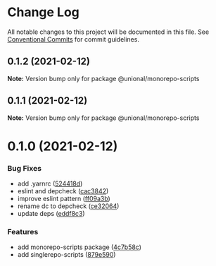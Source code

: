 # Change Log

All notable changes to this project will be documented in this file.
See [Conventional Commits](https://conventionalcommits.org) for commit guidelines.

## 0.1.2 (2021-02-12)

**Note:** Version bump only for package @unional/monorepo-scripts





## 0.1.1 (2021-02-12)

**Note:** Version bump only for package @unional/monorepo-scripts





# 0.1.0 (2021-02-12)


### Bug Fixes

* add .yarnrc ([524418d](https://github.com/unional/create/commit/524418d3eecafa25858c285ec3236434e1c8f0de))
* eslint and depcheck ([cac3842](https://github.com/unional/create/commit/cac38423520cbc43d485ebedba10e6d611cb6d4a))
* improve eslint pattern ([ff09a3b](https://github.com/unional/create/commit/ff09a3bf317bf437667f1e540b1ede82e88153b5))
* rename dc to depcheck ([ce32064](https://github.com/unional/create/commit/ce32064cd37afc38f88905fea0a02dd9ec1e61f6))
* update deps ([eddf8c3](https://github.com/unional/create/commit/eddf8c32bf798ab900e01fa727710b6693804e74))


### Features

* add monorepo-scripts package ([4c7b58c](https://github.com/unional/create/commit/4c7b58c8e0b31ad63d09fbee865941c6c4233492))
* add singlerepo-scripts ([879e590](https://github.com/unional/create/commit/879e59011a009fcb62cce5297d602ff11e4717c9))
